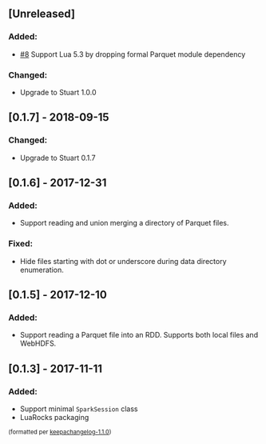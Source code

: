## [Unreleased]
### Added:
- [#8](https://github.com/BixData/stuart/issues/8) Support Lua 5.3 by dropping formal Parquet module dependency

### Changed:
- Upgrade to Stuart 1.0.0

## [0.1.7] - 2018-09-15
### Changed:
- Upgrade to Stuart 0.1.7

## [0.1.6] - 2017-12-31
### Added:
- Support reading and union merging a directory of Parquet files.

### Fixed:
- Hide files starting with dot or underscore during data directory enumeration.

## [0.1.5] - 2017-12-10
### Added:
- Support reading a Parquet file into an RDD. Supports both local files and WebHDFS.

## [0.1.3] - 2017-11-11
### Added:
- Support minimal `SparkSession` class
- LuaRocks packaging

<small>(formatted per [keepachangelog-1.1.0](http://keepachangelog.com/en/1.0.0/))</small>
